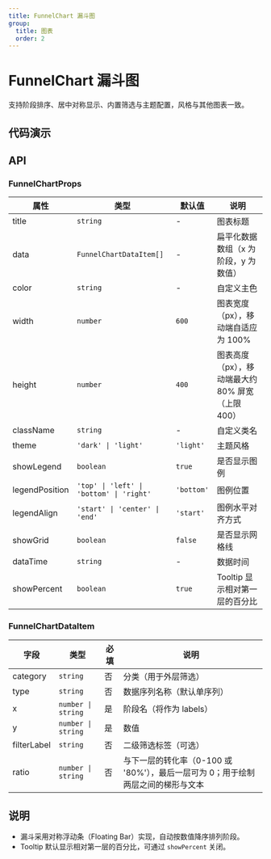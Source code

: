 ```yaml
---
title: FunnelChart 漏斗图
group:
  title: 图表
  order: 2
---
```


# FunnelChart 漏斗图

支持阶段排序、居中对称显示、内置筛选与主题配置，风格与其他图表一致。

## 代码演示

<code src="../demos/charts/funnel.tsx" background="var(--main-bg-color)" iframe=540></code>

## API

### FunnelChartProps

| 属性           | 类型                                     | 默认值     | 说明                                              |
| -------------- | ---------------------------------------- | ---------- | ------------------------------------------------- |
| title          | `string`                                 | -          | 图表标题                                          |
| data           | `FunnelChartDataItem[]`                  | -          | 扁平化数据数组（x 为阶段，y 为数值）              |
| color          | `string`                                 | -          | 自定义主色                                        |
| width          | `number`                                 | `600`      | 图表宽度（px），移动端自适应为 100%               |
| height         | `number`                                 | `400`      | 图表高度（px），移动端最大约 80% 屏宽（上限 400） |
| className      | `string`                                 | -          | 自定义类名                                        |
| theme          | `'dark' \| 'light'`                      | `'light'`  | 主题风格                                          |
| showLegend     | `boolean`                                | `true`     | 是否显示图例                                      |
| legendPosition | `'top' \| 'left' \| 'bottom' \| 'right'` | `'bottom'` | 图例位置                                          |
| legendAlign    | `'start' \| 'center' \| 'end'`           | `'start'`  | 图例水平对齐方式                                  |
| showGrid       | `boolean`                                | `false`    | 是否显示网格线                                    |
| dataTime       | `string`                                 | -          | 数据时间                                          |
| showPercent    | `boolean`                                | `true`     | Tooltip 显示相对第一层的百分比                    |

### FunnelChartDataItem

| 字段        | 类型               | 必填 | 说明                                                                             |
| ----------- | ------------------ | ---- | -------------------------------------------------------------------------------- |
| category    | `string`           | 否   | 分类（用于外层筛选）                                                             |
| type        | `string`           | 否   | 数据序列名称（默认单序列）                                                       |
| x           | `number \| string` | 是   | 阶段名（将作为 labels）                                                          |
| y           | `number \| string` | 是   | 数值                                                                             |
| filterLabel | `string`           | 否   | 二级筛选标签（可选）                                                             |
| ratio       | `number \| string` | 否   | 与下一层的转化率（0-100 或 '80%'），最后一层可为 0；用于绘制两层之间的梯形与文本 |

## 说明

- 漏斗采用对称浮动条（Floating Bar）实现，自动按数值降序排列阶段。
- Tooltip 默认显示相对第一层的百分比，可通过 `showPercent` 关闭。
